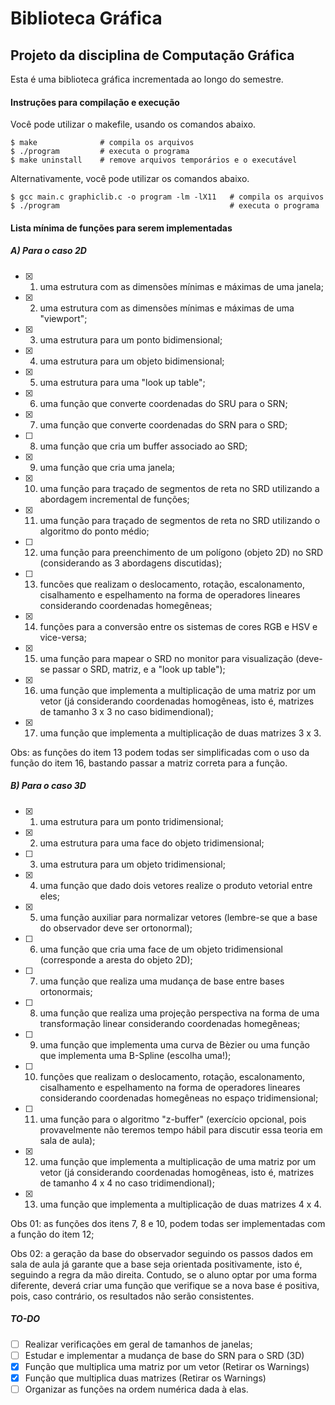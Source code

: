 # Biblioteca Gráfica
## Projeto da disciplina de Computação Gráfica

Esta é uma biblioteca gráfica incrementada ao longo do semestre.

#### Instruções para compilação e execução

Você pode utilizar o makefile, usando os comandos abaixo.

```
$ make              # compila os arquivos
$ ./program         # executa o programa
$ make uninstall    # remove arquivos temporários e o executável
```

Alternativamente, você pode utilizar os comandos abaixo.

```
$ gcc main.c graphiclib.c -o program -lm -lX11   # compila os arquivos
$ ./program                                      # executa o programa
```

#### Lista mínima de funções para serem implementadas
##### A) Para o caso 2D

- [x] 1) uma estrutura com as dimensões mínimas e máximas de uma janela;
- [x] 2) uma estrutura com as dimensões mínimas e máximas de uma "viewport";
- [x] 3) uma estrutura para um ponto bidimensional;
- [x] 4) uma estrutura para um objeto bidimensional;
- [x] 5) uma estrutura para uma "look up table";
- [x] 6) uma função que converte coordenadas do SRU para o SRN;
- [x] 7) uma função que converte coordenadas do SRN para o SRD;
- [ ] 8) uma função que cria um buffer associado ao SRD;
- [x] 9) uma função que cria uma janela;
- [x] 10) uma função para traçado de segmentos de reta no SRD utilizando a abordagem incremental de funções;
- [x] 11) uma função para traçado de segmentos de reta no SRD utilizando o algoritmo do ponto médio;
- [ ] 12) uma função para preenchimento de um polígono (objeto 2D) no SRD (considerando as 3 abordagens discutidas);
- [ ] 13) funcões que realizam o deslocamento, rotação, escalonamento, cisalhamento e espelhamento na forma de operadores lineares considerando coordenadas homegêneas;
- [x] 14) funções para a conversão entre os sistemas de cores RGB e HSV e vice-versa;
- [x] 15) uma função para mapear o SRD no monitor para visualização (deve-se passar o SRD, matriz, e a "look up table");
- [x] 16) uma função que implementa a multiplicação de uma matriz por um vetor (já considerando coordenadas homogêneas, isto é, matrizes de tamanho 3 x 3 no caso bidimendional);
- [x] 17) uma função que implementa a multiplicação de duas matrizes 3 x 3.

Obs: as funções do item 13 podem todas ser simplificadas com o uso da função do item 16, bastando passar a matriz correta
para a função.

##### B) Para o caso 3D

- [x] 1) uma estrutura para um ponto tridimensional;
- [x] 2) uma estrutura para uma face do objeto tridimensional;
- [ ] 3) uma estrutura para um objeto tridimensional;
- [x] 4) uma função que dado dois vetores realize o produto vetorial entre eles;
- [x] 5) uma função auxiliar para normalizar vetores (lembre-se que a base do observador deve ser ortonormal);
- [ ] 6) uma função que cria uma face de um objeto tridimensional (corresponde a aresta do objeto 2D);
- [ ] 7) uma função que realiza uma mudança de base entre bases ortonormais;
- [ ] 8) uma função que realiza uma projeção perspectiva na forma de uma transformação linear considerando coordenadas homegêneas;
- [ ] 9) uma função que implementa uma curva de Bèzier ou uma função que implementa uma B-Spline (escolha uma!);
- [ ] 10) funções que realizam o deslocamento, rotação, escalonamento, cisalhamento e espelhamento na forma de operadores lineares considerando coordenadas homegêneas no espaço tridimensional;
- [ ] 11) uma função para o algoritmo "z-buffer" (exercício opcional, pois provavelmente não teremos tempo hábil para discutir essa teoria em sala de aula);
- [x] 12) uma função que implementa a multiplicação de uma matriz por um vetor (já considerando coordenadas homogêneas, isto é, matrizes de tamanho 4 x 4 no caso tridimendional);
- [x] 13) uma função que implementa a multiplicação de duas matrizes 4 x 4.

Obs 01: as funções dos itens 7, 8 e 10, podem todas ser implementadas com a função do item 12;

Obs 02: a geração da base do observador seguindo os passos dados em sala de aula já garante que a base seja orientada
positivamente, isto é, seguindo a regra da mão direita. Contudo, se o aluno optar por uma forma diferente, deverá criar
uma função que verifique se a nova base é positiva, pois, caso contrário, os resultados não serão consistentes.

##### TO-DO

- [ ] Realizar verificações em geral de tamanhos de janelas;
- [ ] Estudar e implementar a mudança de base do SRN para o SRD (3D)
- [x] Função que multiplica uma matriz por um vetor (Retirar os Warnings) 
- [x] Função que multiplica duas matrizes (Retirar os Warnings)
- [ ] Organizar as funções na ordem numérica dada à elas.